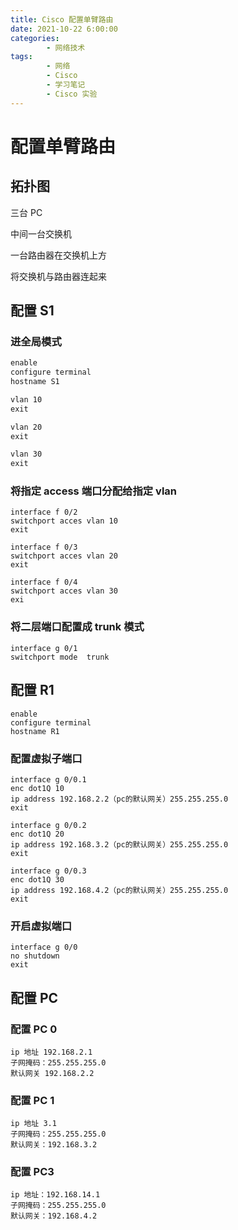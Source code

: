 ```yaml
---
title: Cisco 配置单臂路由
date: 2021-10-22 6:00:00
categories:
        - 网络技术
tags:
        - 网络
        - Cisco
        - 学习笔记
        - Cisco 实验
---
```


# 配置单臂路由

## 拓扑图

三台 PC

中间一台交换机

一台路由器在交换机上方

将交换机与路由器连起来

## 配置 S1

### 进全局模式

```txt
enable
configure terminal
hostname S1

vlan 10
exit

vlan 20
exit

vlan 30
exit
```

### 将指定 access 端口分配给指定 vlan

```
interface f 0/2
switchport acces vlan 10
exit

interface f 0/3
switchport acces vlan 20
exit

interface f 0/4
switchport acces vlan 30
exi
```

### 将二层端口配置成 trunk 模式

```
interface g 0/1
switchport mode  trunk
```

## 配置 R1

```
enable
configure terminal
hostname R1
```

### 配置虚拟子端口

```
interface g 0/0.1
enc dot1Q 10
ip address 192.168.2.2（pc的默认网关）255.255.255.0
exit

interface g 0/0.2
enc dot1Q 20
ip address 192.168.3.2（pc的默认网关）255.255.255.0
exit

interface g 0/0.3
enc dot1Q 30
ip address 192.168.4.2（pc的默认网关）255.255.255.0
exit
```

### 开启虚拟端口

```
interface g 0/0
no shutdown
exit
```

## 配置 PC

### 配置 PC 0

```
ip 地址 192.168.2.1
子网掩码：255.255.255.0
默认网关 192.168.2.2
```

### 配置 PC 1

```
ip 地址 3.1
子网掩码：255.255.255.0
默认网关：192.168.3.2
```

### 配置 PC3

```
ip 地址：192.168.14.1
子网掩码：255.255.255.0
默认网关：192.168.4.2
```
